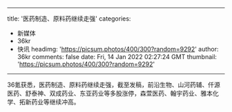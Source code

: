 
---
title: '医药制造、原料药继续走强'
categories: 
 - 新媒体
 - 36kr
 - 快讯
headimg: 'https://picsum.photos/400/300?random=9292'
author: 36kr
comments: false
date: Fri, 14 Jan 2022 02:27:24 GMT
thumbnail: 'https://picsum.photos/400/300?random=9292'
---

<div>   
36氪获悉，医药制造、原料药继续走强，截至发稿，前沿生物、山河药辅、仟源医药、舒泰神、双成药业、东亚药业等多股涨停，森萱医药、翰宇药业、雅本化学、拓新药业等继续冲高。  
</div>
            